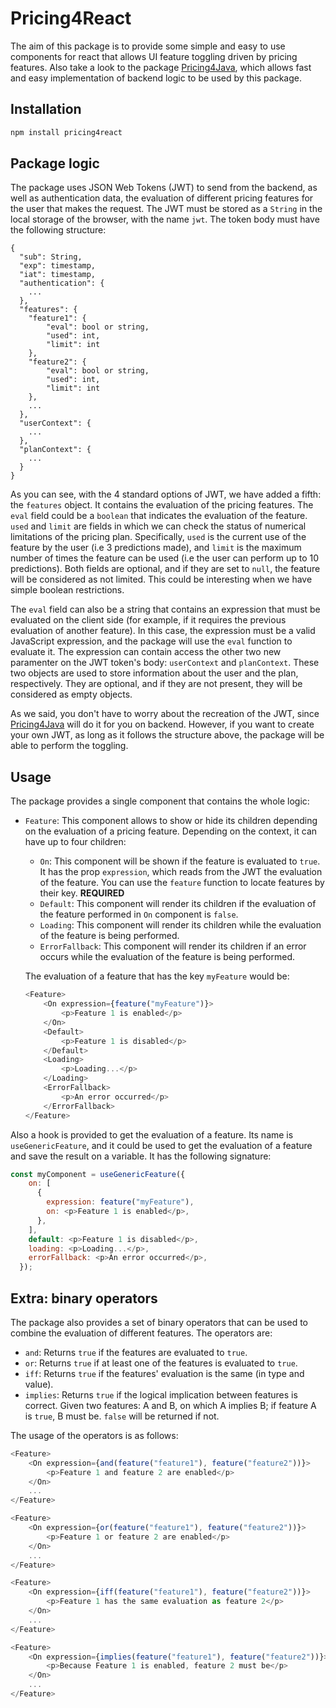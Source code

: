 # Pricing4React

The aim of this package is to provide some simple and easy to use components for react that allows UI feature toggling driven by pricing features. Also take a look to the package [Pricing4Java](https://github.com/isa-group/Pricing4Java), which allows fast and easy implementation of backend logic to be used by this package.

## Installation

```bash
npm install pricing4react
```

## Package logic

The package uses JSON Web Tokens (JWT) to send from the backend, as well as authentication data, the evaluation of different pricing features for the user that makes the request. The JWT must be stored as a `String` in the local storage of the browser, with the name `jwt`. The token body must have the following structure:

```
{
  "sub": String,
  "exp": timestamp,
  "iat": timestamp,
  "authentication": {
    ...
  },
  "features": {
    "feature1": {
        "eval": bool or string,
        "used": int,
        "limit": int
    },
    "feature2": {
        "eval": bool or string,
        "used": int,
        "limit": int
    },
    ...
  },
  "userContext": {
    ...
  },
  "planContext": {
    ...
  }
}
```

As you can see, with the 4 standard options of JWT, we have added a fifth: the `features` object. It contains the evaluation of the pricing features. The `eval` field could be a `boolean` that indicates the evaluation of the feature. `used` and `limit` are fields in which we can check the status of numerical limitations of the pricing plan. Specifically, `used` is the current use of the feature by the user (i.e 3 predictions made), and `limit` is the maximum number of times the feature can be used (i.e the user can perform up to 10 predictions). Both fields are optional, and if they are set to `null`, the feature will be considered as not limited. This could be interesting when we have simple boolean restrictions.

The `eval` field can also be a string that contains an expression that must be evaluated on the client side (for example, if it requires the previous evaluation of another feature). In this case, the expression must be a valid JavaScript expression, and the package will use the `eval` function to evaluate it. The expression can contain access the other two new paramenter on the JWT token's body: `userContext` and `planContext`. These two objects are used to store information about the user and the plan, respectively. They are optional, and if they are not present, they will be considered as empty objects.

As we said, you don't have to worry about the recreation of the JWT, since [Pricing4Java](https://github.com/isa-group/Pricing4Java) will do it for you on backend. However, if you want to create your own JWT, as long as it follows the structure above, the package will be able to perform the toggling.

## Usage

The package provides a single component that contains the whole logic: 

- `Feature`: This component allows to show or hide its children depending on the evaluation of a pricing feature. Depending on the context, it can have up to four children:
    - `On`: This component will be shown if the feature is evaluated to `true`. It has the prop `expression`, which reads from the JWT the evaluation of the feature. You can use the `feature` function to locate features by their key. **REQUIRED**
    - `Default`: This component will render its children if the evaluation of the feature performed in `On` component is `false`.
    - `Loading`: This component will render its children while the evaluation of the feature is being performed.
    - `ErrorFallback`: This component will render its children if an error occurs while the evaluation of the feature is being performed.

    The evaluation of a feature that has the key `myFeature` would be:

    ```javascript
    <Feature>
        <On expression={feature("myFeature")}>
            <p>Feature 1 is enabled</p>
        </On>
        <Default>
            <p>Feature 1 is disabled</p>
        </Default>
        <Loading>
            <p>Loading...</p>
        </Loading>
        <ErrorFallback>
            <p>An error occurred</p>
        </ErrorFallback>
    </Feature>
    ```

Also a hook is provided to get the evaluation of a feature. Its name is `useGenericFeature`, and it could be used to get the evaluation of a feature and save the result on a variable. It has the following signature:

```javascript
const myComponent = useGenericFeature({
    on: [
      {
        expression: feature("myFeature"),
        on: <p>Feature 1 is enabled</p>,
      },
    ],
    default: <p>Feature 1 is disabled</p>,
    loading: <p>Loading...</p>,
    errorFallback: <p>An error occurred</p>,
  });
```

## Extra: binary operators

The package also provides a set of binary operators that can be used to combine the evaluation of different features. The operators are:

- `and`: Returns `true` if the features are evaluated to `true`.
- `or`: Returns `true` if at least one of the features is evaluated to `true`.
- `iff`: Returns `true` if the features' evaluation is the same (in type and value).
- `implies`: Returns `true` if the logical implication between features is correct. Given two features: A and B, on which A implies B; if feature A is `true`, B must be. `false` will be returned if not.

The usage of the operators is as follows:

```javascript
<Feature>
    <On expression={and(feature("feature1"), feature("feature2"))}>
        <p>Feature 1 and feature 2 are enabled</p>
    </On>
    ...
</Feature>
```

```javascript
<Feature>
    <On expression={or(feature("feature1"), feature("feature2"))}>
        <p>Feature 1 or feature 2 are enabled</p>
    </On>
    ...
</Feature>
```

```javascript
<Feature>
    <On expression={iff(feature("feature1"), feature("feature2"))}>
        <p>Feature 1 has the same evaluation as feature 2</p>
    </On>
    ...
</Feature>
```

```javascript
<Feature>
    <On expression={implies(feature("feature1"), feature("feature2"))}>
        <p>Because Feature 1 is enabled, feature 2 must be</p>
    </On>
    ...
</Feature>
```